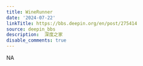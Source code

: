 ```yaml
---
title: WineRunner
date: '2024-07-22'
linkTitle: https://bbs.deepin.org/en/post/275414
source: deepin_bbs
description:  深度之家 
disable_comments: true
---
```

NA
